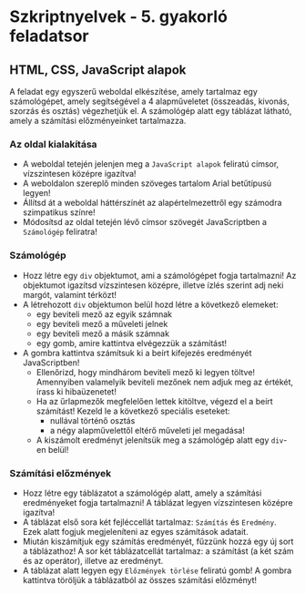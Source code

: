 # Szkriptnyelvek - 5. gyakorló feladatsor

## HTML, CSS, JavaScript alapok


A feladat egy egyszerű weboldal elkészítése, amely tartalmaz egy számológépet, amely segítségével a 4 alapműveletet (összeadás, kivonás, szorzás és osztás) végezhetjük el. A számológép alatt egy táblázat látható, amely a számítási előzményeinket tartalmazza.


### Az oldal kialakítása

* A weboldal tetején jelenjen meg a `JavaScript alapok` feliratú címsor, vízszintesen középre igazítva!
* A weboldalon szereplő minden szöveges tartalom Arial betűtípusú legyen!
* Állítsd át a weboldal háttérszínét az alapértelmezettről egy számodra szimpatikus színre!
* Módosítsd az oldal tetején lévő címsor szövegét JavaScriptben a `Számológép` feliratra!


### Számológép

* Hozz létre egy `div` objektumot, ami a számológépet fogja tartalmazni! Az objektumot igazítsd vízszintesen középre, illetve ízlés szerint adj neki margót, valamint térközt!
* A létrehozott `div` objektumon belül hozd létre a következő elemeket:
    * egy beviteli mező az egyik számnak
    * egy beviteli mező a műveleti jelnek
    * egy beviteli mező a másik számnak
    * egy gomb, amire kattintva elvégezzük a számítást!
* A gombra kattintva számítsuk ki a beírt kifejezés eredményét JavaScriptben!
    * Ellenőrizd, hogy mindhárom beviteli mező ki legyen töltve! Amennyiben valamelyik beviteli mezőnek nem adjuk meg az értékét, írass ki hibaüzenetet!
    * Ha az űrlapmezők megfelelően lettek kitöltve, végezd el a beírt számítást! Kezeld le a következő speciális eseteket:
        * nullával történő osztás
        * a négy alapművelettől eltérő műveleti jel megadása!
    * A kiszámolt eredményt jelenítsük meg a számológép alatt egy `div`-en belül!



### Számítási előzmények

* Hozz létre egy táblázatot a számológép alatt, amely a számítási eredményeket fogja tartalmazni! A táblázat legyen vízszintesen középre igazítva!
* A táblázat első sora két fejléccellát tartalmaz: `Számítás` és `Eredmény`. Ezek alatt fogjuk megjeleníteni az egyes számítások adatait.
* Miután kiszámítjuk egy számítás eredményét, fűzzünk hozzá egy új sort a táblázathoz! A sor két táblázatcellát tartalmaz: a számítást (a két szám és az operátor), illetve az eredményt.
* A táblázat alatt legyen egy `Előzmények törlése` feliratú gomb! A gombra kattintva töröljük a táblázatból az összes számítási előzményt!